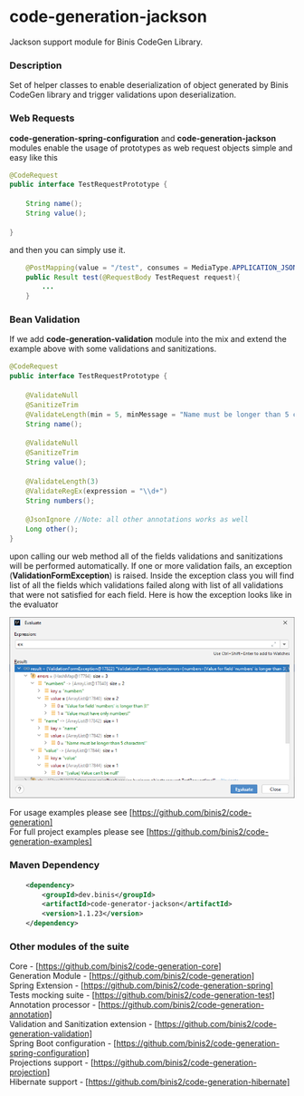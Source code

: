# code-generation-jackson

Jackson support module for Binis CodeGen Library.

### Description

Set of helper classes to enable deserialization of object generated by Binis CodeGen library and trigger validations upon deserialization.

### Web Requests

**code-generation-spring-configuration** and **code-generation-jackson** modules enable the usage of prototypes as web request objects simple and easy like this

```java
@CodeRequest
public interface TestRequestPrototype {

    String name();
    String value();
    
}
```
and then you can simply use it.
```java
    @PostMapping(value = "/test", consumes = MediaType.APPLICATION_JSON_VALUE, produces = MediaType.APPLICATION_JSON_VALUE)
    public Result test(@RequestBody TestRequest request){
        ...
    }
```

### Bean Validation

If we add **code-generation-validation** module into the mix and extend the example above with some validations and sanitizations.
```java
@CodeRequest
public interface TestRequestPrototype {

    @ValidateNull
    @SanitizeTrim    
    @ValidateLength(min = 5, minMessage = "Name must be longer than 5 characters!")
    String name();

    @ValidateNull
    @SanitizeTrim
    String value();

    @ValidateLength(3)
    @ValidateRegEx(expression = "\\d+")
    String numbers();

    @JsonIgnore //Note: all other annotations works as well
    Long other();
}
```
upon calling our web method all of the fields validations and sanitizations will be performed automatically. If one or more validation fails, an exception (**ValidationFormException**) is raised.
Inside the exception class you will find list of all the fields which validations failed along with list of all validations that were not satisfied for each field. Here is how the exception looks like
in the evaluator

![evaluator](https://github.com/binis2/code-generation-spring-configuration/raw/master/images/evaluator.png "IntelliJ Evaluator")

For usage examples please see [https://github.com/binis2/code-generation]    
For full project examples please see [https://github.com/binis2/code-generation-examples] 

### Maven Dependency
```xml
    <dependency>
        <groupId>dev.binis</groupId>
        <artifactId>code-generator-jackson</artifactId>
        <version>1.1.23</version>
    </dependency>
```

### Other modules of the suite

Core - [https://github.com/binis2/code-generation-core]   
Generation Module - [https://github.com/binis2/code-generation]   
Spring Extension - [https://github.com/binis2/code-generation-spring]   
Tests mocking suite - [https://github.com/binis2/code-generation-test]   
Annotation processor - [https://github.com/binis2/code-generation-annotation]   
Validation and Sanitization extension - [https://github.com/binis2/code-generation-validation]   
Spring Boot configuration - [https://github.com/binis2/code-generation-spring-configuration]   
Projections support - [https://github.com/binis2/code-generation-projection]   
Hibernate support - [https://github.com/binis2/code-generation-hibernate]   